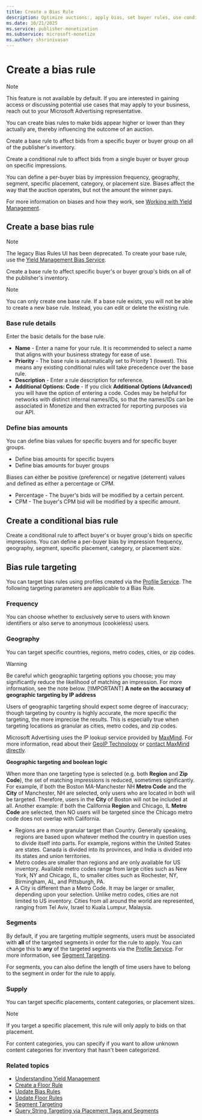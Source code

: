 ```yaml
---
title: Create a Bias Rule
description: Optimize auctions:, apply bias, set buyer rules, use conditional impressions. Define biases (frequency, geography, placement) without altering winning bids.
ms.date: 10/21/2025
ms.service: publisher-monetization
ms.subservice: microsoft-monetize
ms.author: shsrinivasan
---
```


# Create a bias rule

> [!NOTE]
> This feature is not available by default. If you are interested in gaining access or discussing potential use cases that may apply to your business, reach out to your Microsoft Advertising representative.

You can create bias rules to make bids appear higher or lower than they actually are, thereby influencing the outcome of an auction.

Create a base rule to affect bids from a specific buyer or buyer group on all of the publisher's inventory.

Create a conditional rule to affect bids from a single buyer or buyer group on specific impressions.

You can define a per-buyer bias by impression frequency, geography, segment, specific placement, category, or placement size. Biases affect the way that the auction operates, but not the amount the winner pays.

For more information on biases and how they work, see [Working with Yield Management](working-with-yield-management.md).

## Create a base bias rule

> [!NOTE]
> The legacy Bias Rules UI has been deprecated. To create your base rule, use the [Yield Management Bias Service](../digital-platform-api/yield-management-bias-service.md).

Create a base rule to affect specific buyer's or buyer group's bids on all of the publisher's inventory.

<!-- ### Getting there

**Publisher-only clients:** Select **Partners** \>  **Yield Management** \>  **Floor rules** in the menu bar, and then select a publisher if you are prompted.

**All other clients:** Select **Publishers** \>  **Floor Rules** in the menu bar, and then select a publisher if you are prompted.

### Step 1. Get started with Bias Rule Manager

Select a publisher when you are prompted. This opens the **Bias Rule Manager**.

### Step 2. Open the create new base rule dialog

Click **Create New \>  Base Rule**, or click on the **Create a base rule** link within the **Bias** section of the screen to open the **Create New Base Rule** dialog. -->

> [!NOTE]
> You can only create one base rule. If a base rule exists, you will not be able to create a new base rule. Instead, you can edit or delete the existing rule.

### Base rule details

Enter the basic details for the base rule.

- **Name** - Enter a name for your rule. It is recommended to select a name that aligns with your business strategy for ease of use.
- **Priority** - The base rule is automatically set to Priority 1 (lowest). This means any existing conditional rules will take precedence over the base rule.
- **Description** - Enter a rule description for reference.
- **Additional Options: Code** - If you click **Additional Options (Advanced)** you will have the option of entering a code. Codes may be helpful for networks with distinct internal names/IDs, so that the names/IDs can be associated in Monetize and then extracted for reporting purposes via our API.

<!-- ### Step 4. Save the base bias rule

Once you have entered the rule details, click **Save**. The rule will then display under **Bias Rule** on the **Bias Rule Manager** screen. The base rule will be selected and the **Buyers** and **Buyer Groups** tables will display in the **Bias Settings** section. -->

### Define bias amounts

You can define bias values for specific buyers and for specific buyer groups.

- Define bias amounts for specific buyers
- Define bias amounts for buyer groups

Biases can either be positive (preference) or negative (deterrent) values and defined as either a percentage or CPM.

- Percentage - The buyer's bids will be modified by a certain percent.
- CPM - The buyer's CPM bid will be modified by a specific amount.

<!-- ### Define bias amounts for specific buyers

Click **Edit** in the **Buyers** table to display the **Buyer Bias Settings** dialog. Use the name and bias type filters to locate the desired buyer, and then click **edit**
near the buyer.

> [!IMPORTANT]
> To streamline the process of editing multiple buyer's bias settings, you can display the edit tools for all buyers within the list by clicking **Mass edit**.

Select a bias type from the dropdown in the **Bias Type** column, and then enter a value in the field in the **Bias Value** column. You can enter a positive (preference) or negative(deterrent) value for either of the bias types.

- **Percentage** - The buyer's bids will be modified by a certain percent.
- **CPM** - The buyer's CPM bid will be modified by a specific amount.

When you have entered the desired bias amount for the buyer, click the **Save** button within the row.

When you have entered all of the needed bias amounts per buyer, click **Close** to finish editing the base rule.

### Define bias amounts for buyer groups

Click **Edit** in the **Buyer Groups** table to display the **Buyer Group Bias Settings** dialog. Use the name and bias type filters to locate the desired buyer group, and then click edit near the buyer group. You can create buyer groups under **Network** \> **Partners** \> **Demand Partners** \> **Add New Group**.

> [!IMPORTANT]
> To streamline the process of editing multiple buyer group's bias settings, you can display the edit tools for all buyer groups within the list by clicking **Mass edit**.

Select a bias type from the dropdown in the **Bias Type** column, and then enter a value in the field in the **Bias Value** column. You can enter a positive (preference) or negative (deterrent) value for either of the bias types.

- **Percentage** - Bids from buyers in the group will be modified by a certain percent.
- **CPM** - CPM bids from buyers in the group will be modified by a specific amount.

When you have entered the desired bias amount for the buyer group, click the **Save** button within the row.
When you have entered all of the needed bias amounts per buyer group, click **Close** to finish editing the base rule. -->

## Create a conditional bias rule

Create a conditional rule to affect buyer's or buyer group's bids on specific impressions. You can define a per-buyer bias by impression frequency, geography, segment, specific placement, category, or placement size.

## Bias rule targeting

You can target bias rules using profiles created via the [Profile Service](../digital-platform-api/profile-service.md). The following targeting parameters are applicable to a Bias Rule.

### Frequency

You can choose whether to exclusively serve to users with known identifiers or also serve to anonymous (cookieless) users.

### Geography

You can target specific countries, regions, metro codes, cities, or zip codes.

> [!WARNING]
> Be careful which geographic targeting options you choose; you may significantly reduce the likelihood of matching an impression. For more information, see the note below.
> [!IMPORTANT]
> **A note on the accuracy of geographic targeting by IP address**
>
> Users of geographic targeting should expect some degree of inaccuracy; though targeting by country is highly accurate, the more specific the targeting, the more imprecise the results. This is especially true when targeting locations as granular as cities, metro codes, and zip codes.
>
> Microsoft Advertising uses the IP lookup service provided by [MaxMind](https://www.maxmind.com). For more information, read about their [GeoIP Technology](https://www.maxmind.com/en/geolocation_landing) or [contact MaxMind directly](https://www.maxmind.com/en/company/contact-us).
>
> **Geographic targeting and boolean logic**
>
> When more than one targeting type is selected (e.g. both **Region** and **Zip Code**), the set of matching impressions is reduced, sometimes significantly. For example, if both the Boston MA-Manchester NH **Metro Code** and the **City** of Manchester, NH are selected, only users who are located in both will be targeted. Therefore, users in the **City** of Boston will not be included at all. Another example: if both the California **Region** and Chicago, IL **Metro Code** are selected, then NO users will be targeted  since the Chicago metro code does not overlap with California.

- Regions are a more granular target than Country. Generally speaking, regions are based upon whatever method the country in question uses to divide itself into parts. For example, regions within the United States are states. Canada is divided into its provinces, and India is divided into its states and union territories.
- Metro codes are smaller than regions and are only available for US inventory. Available metro codes range from large cities such as New York, NY and Chicago, IL, to smaller cities such as Rochester, NY, Birmingham, AL, and Pittsburgh, PA.
- A City is different than a Metro Code. It may be larger or smaller, depending upon your selection. Unlike metro codes, cities are not limited to US inventory. Cities from all around the world are represented, ranging from Tel Aviv, Israel to Kuala Lumpur, Malaysia.

### Segments

By default, if you are targeting multiple segments, users must be associated with **all** of the targeted segments in order for the rule to apply. You can change this to **any** of the targeted segments via the [Profile Service](../digital-platform-api/profile-service.md). For more information, see [Segment Targeting](../digital-platform-api/profile-service.md#segment-targets).

For segments, you can also define the length of time users have to belong to the segment in order for the rule to apply.

### Supply

You can target specific placements, content categories, or placement sizes.

> [!NOTE]
> If you target a specific placement, this rule will only apply to bids on that placement.

For content categories, you can specify if you want to allow unknown content categories for inventory that hasn't been categorized.

<!-- ### Getting there

**Publisher-only clients:** Select **Partners \> Yield Management \> Floor rules** in the menu bar, and then select a publisher if you are prompted.

**All other clients:** Select **Publishers \>  Floor Rules** in the menu bar, and then select a publisher if you are prompted.

### Step 1. Get started

Select a publisher when you are prompted. This opens the **Bias Rule Manager**.

### Step 2. Open the Create New Conditional Rule dialog

Click **Create New \>  Conditional Rule** to open the **Create New Conditional Rule** dialog.

### Step 3. Enter rule details

Enter the basic details for the conditional rule.

- **Name** - Enter a name for your rule. It is recommended to select a name that aligns with your business strategy for ease of use.
- **Priority** - Select the desired priority for the rule, Priority 5 is selected by default. It is recommended to leave lower priorities (1-4)
  for network-wide rules and use higher priorities (5-9) for your publisher-specific rules. It is a good idea to reserve priority 10 for special cases that may arise, such as emergencies or blockers.
- **Description** - Enter a rule description for reference.
- **Additional Options: Code** - If you click **Additional Options (Advanced)** you will have the option of entering a code. Codes may be helpful for networks with distinct internal names/IDs, so that the names/IDs can be associated in Monetize and then extracted for reporting purposes via our API. -->

<!-- ### Step 4. Set audience targeting (optional)

In the **Audience Targeting** tab, you can select the types of users (audience) you would like the rule to apply to.

### Target frequency

Check the **Apply browser session frequency range** checkbox to create a bias rule that applies to bids from creatives the user has viewed a certain number of times. Enter the frequency range that you would like the rule to apply to. Then select the **Scope**, which indicates if you would like frequency to be calculated based on views on inventory across the entire platform (**Platform-wide**), or only views on the publisher's inventory (**Publisher**).

Check the **Show to users without cookies** to have the rule also apply to bids from creatives that have been shown to cookieless users. When this option is selected, you may violate the frequency rang you have set since it's difficult to track views for cookieless users.

### Target geography

Select **Audience Targeting \> Geography** to create a bias rule that applies to impressions in certain geographic regions. You can target specific countries, regions, metro codes, cities, or zip codes.

> [!WARNING]
> Be careful which geographic targeting options you choose; you may significantly reduce the likelihood of matching an impression. For more information, see the note below.
> [!IMPORTANT]
> **A note on the accuracy of geographic targeting by IP address**
>
> Users of geographic targeting should expect some degree of inaccuracy; though targeting by country is highly accurate, the more specific the targeting, the more imprecise the results. This is especially true when targeting locations as granular as cities, metro codes, and zip codes.
>
> Microsoft Advertising uses the IP lookup service provided by [MaxMind](http://www.maxmind.com). For more information, read about their [GeoIP Technology](http://www.maxmind.com/en/geolocation_landing) or [contact MaxMind directly](http://www.maxmind.com/app/contact).
>
> **Geographic targeting and boolean logic**
>
> When more than one targeting type is selected (e.g. both **Region** and **Zip Code**), the set of matching impressions is reduced, sometimes significantly. For example, if both the Boston MA-Manchester NH **Metro Code** and the **City** of Manchester, NH are selected, only users who are located in both will be targeted. Therefore, users in the **City** of Boston will not be included at all. Another example: if both the California **Region** and Chicago, IL **Metro Code** are selected, then NO users will be targeted  since the Chicago metro code does not overlap with California.

**Target countries:**

Click the **Edit** link for **Country**, and then select one of the three options: **Include all countries**, **Include United States only**, or **Include/Exclude a specific list of countries**.... If you select **Include/Exclude a specific list of countries**..., select countries in the **Available List** area and then click **Add** to add them to the **Chosen List**. The rule will apply to impressions in any of the countries within the **Chosen List**.

**Target regions:**

Click the **Edit** link for **Region**, and then select one of the two options: **Include all regions** or **Include/Exclude specific list of regions**.... If you select **Include/Exclude specific list of regions**..., click **Add** near regions in the **Available Regions** area to add them to the **Targeted Regions** area. The rule will apply to impressions in any of the regions within the **Targeted Regions** area.

Region is a more granular target than Country. Generally speaking, regions are based upon whatever method the country in question uses to divide itself into parts. For example, regions within the United States are states. Canada is divided into its provinces, and India is divided into its states and union territories.

**Target metro codes:**

Click the **Edit** link for **Metro Code**, and then select one of the two options: **Include all metro codes** or **Include/Exclude specific list of metro codes**.... If you select **Include/Exclude a specific list of metro codes**..., select metro codes in the **Available List** area and then click **Add** to add them to the
**Chosen List**. The rule will apply to impressions in any of the metro codes within the **Chosen List**.

Metro codes are smaller than regions and are only available for US inventory. Available metro codes range from large cities such as New York, NY and Chicago, IL, to smaller cities such as Rochester, NY, Birmingham, AL, and Pittsburgh, PA.

**Target cities:**

Click the **Edit** link for **City**, and then select one of the two options: **Include all cities** or **Include/Exclude specific list of cities**.... If you select
**Include/Exclude a specific list of cities**..., click **Add** near cities in the **Available List** area to add them to the **Chosen ist**. The rule will apply to impressions in any of the cities within the **Targeted Cities** area.

A City is different than a Metro Code. It may be larger or smaller, depending upon your selection. Unlike metro codes, cities are not limited to US inventory. Cities from all around the world are represented, ranging from Tel Aviv, Israel to Kuala Lumpur, Malaysia.

**Target zip codes:**

Click the **Edit** link for **Zip Code**, and then enter or paste the list of comma-separated or newline-separated 5-digit zip codes that you would like to target in the **Zip Codes** field. Click **Validate** and the system will verify that your zip codes are formatted correctly. The rule will apply to impressions in any of the entered zip codes. If your list of zip codes is formatted incorrectly, you will be presented with an error message and given the chance to edit and resubmit your zip codes. Those zip codes that failed the formatting validation will be listed above the line marked **See Errors Above** inside the text area. If you hover over the help bubble to the right of the text area, you will be presented with a list of the most common errors:

- **Excel-Truncated Zeros**: Excel may truncate leading zeros from zip codes when copy-pasting, e.g. `06514` becomes '6514'. To prevent this from happening, set the cell formatting of your spreadsheet to Zip Code under the Numbers header of the Format Cells dialog.
- **Postal Codes, Zip+4**: Only 5-digit numeric US zip codes are accepted, e.g. `12804`.
- **Colons in Ranges**: Use hyphens rather than colons to denote ranges, e.g. `10001-10010`.
- **Descending Ranges**: Descending ranges of zip codes are not supported. Use ascending ranges instead, e.g. `12561-12804`.

Unlike the other settings listed here, targeting by Zip Code is include-only. Exclude certain zip codes by entering only those you want to target. Like metro codes, zip codes only apply to US inventory.

### Target segments

Select **Audience Targeting** \> **Segment** to create a bias rule that applies to impressions seen by users in certain segments. Check the checkboxes near the segments you would like to target in the **Available Segments** area to add them to the **Targeted Segments** area.

When targeting multiple segments, impressions must be associated will **all** of the targeted segments in order for the rule to apply by default. You can select **any** from the **Target all of the following segments:** dropdown in order for the rule to apply to impressions associated with any of the targeted segments.

In the **Require/Exclude** dropdown, select **Require** to target users that belong to the segment, or **Exclude** to target users that do not belong to the segment.

Click **edit** in the **Segment Age** column to define the length of time users have to belong to the segment in order for the rule to apply.

Check the **Show segment codes** checkbox to display an additional **Code** column within the table. If you entered a code when creating the segment, it will display in this column.

Check the **Show values** checkbox to display an additional **Value** column within the table where you can specify portions of the segment that the rule should apply to. Click **edit** in the **Value** column, select a value type from the **Value** dropdown, enter the value(s), and then click **Set**. This feature is only relevant if the segment you are targeting is a query string segment where parameters have been defined. For example, let's say you have defined a travel segment that has 2 travel_location parameters: US and Canada. If you would like the floor rule to apply to the users within the segmentintending to travel to the US, you can select **equal to** in the **Value** dropdown and then enter US in the text field.

Rather than targeting any or all of the selected segments, you can click on the **Boolean Logic** header to apply more complex logic. -->

<!-- ### Step 5. Set supply targeting (optional)

In the **Supply Targeting** tab, you can select specific inventory you would like the rule to apply to. You can target specific placements, content categories, or placement sizes.

### Target placements

Select **Include specific placements only**... to create a bias rule that applies to specific placements. Click on a publisher in the **Available List** area to
display that publisher's exposed placements. Then click **Add** near placements to add them to the **Selected List**. You can also click **Add** near a publisher in the
**Available List** area to add all of the publisher's exposed placements at once.

> [!NOTE]
> If you target a specific placement, this rule will only apply to bids on that placement.

### Target content categories

Select **Include a specific list of content categories**... to create a bias rule that applies to inventory within a specific category. Click on a category type in the **Available Content Categories** area to display the list of available categories. If you have selected **Universal Content Categories**, click on a category name to display the list of available subcategories. Then click **Add** near categories to add them to the **Targeted Content Categories** area. You can also click **Add** near a universal category in the **Available Content Categories** area to add all of the subcategories at once. Check the **Allow unknown content categories** checkbox for the rule to apply to inventory that has not been categorized.

> [!NOTE]
> Universal content categories apply to platform-wide inventory, while custom content categories are applied only to your managed inventory.

### Target sizes

Select **Specific sizes**... to create a bias rule that applies to inventory of a specific size. Click on a size to select it for targeting. You can shift+click or command+click to select multiple sizes within the list. You can also enter a custom size by entering the dimensions in the **Add a new size target for this rule** fields, and then clicking
**Add Size**. The size you have added with then display at the bottom of the list under the **Custom Sizes** header.

### Step 6. Save the conditional bias rule

Once you have defined the rule targeting, click **Save**. The rule will then display in the conditional rules section on the **Bias Rule Manager** screen. -->

### Related topics

- [Understanding Yield Management](understanding-yield-management.md)
- [Create a Floor Rule](create-a-floor-rule.md)
- [Update Bias Rules](update-bias-rules.md)
- [Update Floor Rules](update-floor-rules.md)
- [Segment Targeting](segment-targeting.md)
- [Query String Targeting via Placement Tags and Segments](query-string-targeting-via-placement-tags-and-segments.md)

